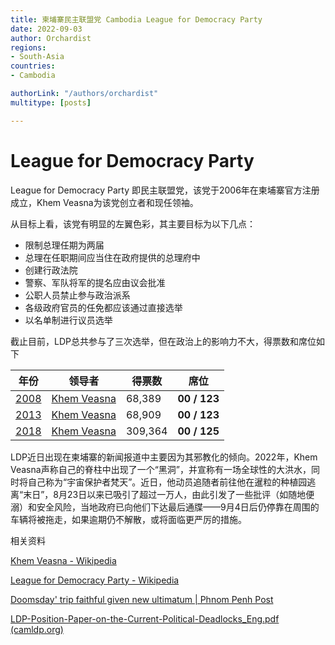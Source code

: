 ```yaml
---
title: 柬埔寨民主联盟党 Cambodia League for Democracy Party 
date: 2022-09-03
author: Orchardist
regions:
- South-Asia
countries: 
- Cambodia

authorLink: "/authors/orchardist"
multitype: [posts]

---
```



# League for Democracy Party

League for Democracy Party 即民主联盟党，该党于2006年在柬埔寨官方注册成立，Khem Veasna为该党创立者和现任领袖。

从目标上看，该党有明显的左翼色彩，其主要目标为以下几点：

* 限制总理任期为两届
* 总理在任职期间应当住在政府提供的总理府中
* 创建行政法院
* 警察、军队将军的提名应由议会批准
* 公职人员禁止参与政治派系
* 各级政府官员的任免都应该通过直接选举
* 以名单制进行议员选举

截止目前，LDP总共参与了三次选举，但在政治上的影响力不大，得票数和席位如下

|年份|领导者|得票数|席位|
| ------------------------------------------------------------------------------------------------------| ---------------------------------------------------------------------| ---------| --------------------|
|[2008](https://en.wikipedia.org/wiki/2008_Cambodian_general_election "2008 Cambodian general election")|[Khem Veasna](https://en.wikipedia.org/wiki/Khem_Veasna "Khem Veasna")|68,389|**00 / 123**|
|[2013](https://en.wikipedia.org/wiki/2013_Cambodian_general_election "2013 Cambodian general election")|[Khem Veasna](https://en.wikipedia.org/wiki/Khem_Veasna "Khem Veasna")|68,909|**00 / 123**|
|[2018](https://en.wikipedia.org/wiki/2018_Cambodian_general_election "2018 Cambodian general election")|[Khem Veasna](https://en.wikipedia.org/wiki/Khem_Veasna "Khem Veasna")|309,364|**00 / 125**|


LDP近日出现在柬埔寨的新闻报道中主要因为其邪教化的倾向。2022年，Khem Veasna声称自己的脊柱中出现了一个“黑洞”，并宣称有一场全球性的大洪水，同时将自己称为“宇宙保护者梵天”。近日，他动员追随者前往他在暹粒的种植园逃离“末日”，8月23日以来已吸引了超过一万人，由此引发了一些批评（如随地便溺）和安全风险，当地政府已向他们下达最后通牒——9月4日后仍停靠在周围的车辆将被拖走，如果逾期仍不解散，或将面临更严厉的措施。


相关资料

[Khem Veasna - Wikipedia](https://en.wikipedia.org/wiki/Khem_Veasna)

[League for Democracy Party - Wikipedia](https://en.wikipedia.org/wiki/League_for_Democracy_Party)

[Doomsday' trip faithful given new ultimatum | Phnom Penh Post](https://www.phnompenhpost.com/national/doomsday-trip-faithful-given-new-ultimatum)

[LDP-Position-Paper-on-the-Current-Political-Deadlocks_Eng.pdf (camldp.org)](http://camldp.org/libraries/LDP-Position-Paper-on-the-Current-Political-Deadlocks_Eng.pdf)
